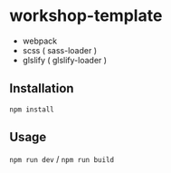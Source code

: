 # workshop-template

- webpack
- scss ( sass-loader )
- glslify ( glslify-loader )


## Installation
``` 
npm install
```


## Usage 
`
npm run dev
` / 
`
npm run build
`

